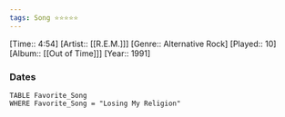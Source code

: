 ```yaml
---
tags: Song ⭐⭐⭐⭐⭐ 
---
```

[Time:: 4:54]
[Artist:: [[R.E.M.]]]
[Genre:: Alternative Rock]
[Played:: 10]
[Album:: [[Out of Time]]]
[Year:: 1991]
### Dates
````dataview
TABLE Favorite_Song
WHERE Favorite_Song = "Losing My Religion"
````